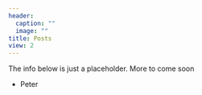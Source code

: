 ```yaml
---
header:
  caption: ""
  image: ""
title: Posts
view: 2
---
```



The info below is just a placeholder. More to come soon 

- Peter